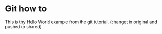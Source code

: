 # Git how to

This is thу Hello World example from the git tutorial.
(changet in original and pushed to shared)
